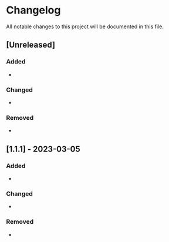 # Changelog

All notable changes to this project will be documented in this file.

## [Unreleased]

### Added

-

### Changed

- 

### Removed

- 

## [1.1.1] - 2023-03-05

### Added

-

### Changed

- 

### Removed

- 